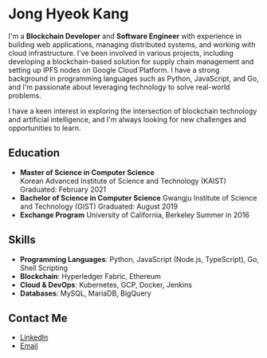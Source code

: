 # Jong Hyeok Kang

I'm a **Blockchain Developer** and **Software Engineer** with experience in building web applications, managing distributed systems, and working with cloud infrastructure.
I've been involved in various projects, including developing a blockchain-based solution for supply chain management and setting up IPFS nodes on Google Cloud Platform.
I have a strong background in programming languages such as Python, JavaScript, and Go, and I'm passionate about leveraging technology to solve real-world problems.
<!-- I am currently working on a project called **GOONO**, which is an AI-enriched blockchain solution designed to enhance the efficiency and transparency of supply chain management. -->
I have a keen interest in exploring the intersection of blockchain technology and artificial intelligence, and I'm always looking for new challenges and opportunities to learn.

## Education
- **Master of Science in Computer Science**  
  Korean Advanced Institute of Science and Technology (KAIST)
  Graduated: February 2021
- **Bachelor of Science in Computer Science**
  Gwangju Institute of Science and Technology (GIST)
  Graduated: August 2019
- **Exchange Program**
  University of California, Berkeley
  Summer in 2016

## Skills

- **Programming Languages**: Python, JavaScript (Node.js, TypeScript), Go, Shell Scripting
- **Blockchain**: Hyperledger Fabric, Ethereum
- **Cloud & DevOps**: Kubernetes, GCP, Docker, Jenkins
- **Databases**: MySQL, MariaDB, BigQuery

<!-- ## Projects

### [GOONO - AI Enriched Blockchain Solution](https://github.com/<username>/goono)
Description of your project and what technologies were used. Link to the project’s GitHub repository.

### [IPFS Node Setup on GCP](https://github.com/<username>/ipfs-node-gcp)
Description of another project, such as a guide to setting up an IPFS node on Google Cloud. -->

## Contact Me

- [LinkedIn](https://www.linkedin.com/in/jonghyeok-kang-914b46191)
- [Email](mailto:dkfnfn47@gmail.com)

